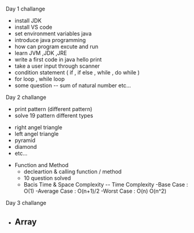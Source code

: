 Day 1 challange
  - install JDK
  - install VS code
  - set environment variables java
  - introduce java programming
  - how can program excute and run
  - learn JVM ,JDK ,JRE
  - write a first code in java hello print
  - take a user input through scanner
  - condition statement ( if , if else , while , do while )
  - for loop , while loop 
  - some question
    -- sum of natural number etc...

Day 2 challange 
  - print pattern (different pattern)
  - solve 19 pattern different types
  * right angel triangle
  * left angel triangle
  * pyramid
  * diamond
  * etc...

  - Function and Method
    - decleartion  & calling function / method
    - 10 question solved
    - Bacis Time & Space Complexity 
     -- Time Complexity 
       -Base Case  : O(1)
       -Average Case :  O(n+1)/2
       -Worst Case     : O(n) O(n^2)
  
  Day 3 challange
  - Array 
    -
